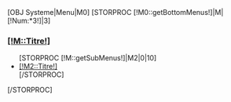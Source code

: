 <div class="lof-block-wrap">
	[OBJ Systeme|Menu|M0]
	[STORPROC [!M0::getBottomMenus!]|M|[!Num:*3!]|3]
	<h3><a href="/[!M::Url!]" title="[!M::Description!]" rel="nofollow">[!M::Titre!]</a></h3>
        <ul class="bullet">
                [STORPROC [!M::getSubMenus!]|M2|0|10]
                <li class="item">
                        <a href="/[!M::Url!]/[!M2::Url!]" title="[!M2::Description!]" rel="nofollow">[!M2::Titre!]</a>
                </li>
                [/STORPROC]
        </ul>
	[/STORPROC]
</div>